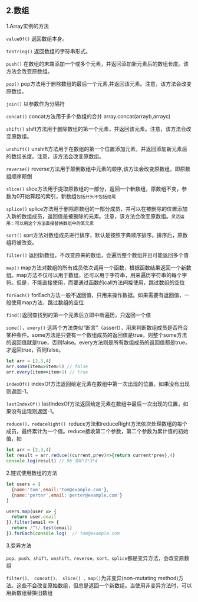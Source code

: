 ## 2.数组

1.Array实例的方法

`valueOf()` 返回数组本身。

`toString()` 返回数组的字符串形式。

`push()` 在数组的末端添加一个或多个元素，并返回添加新元素后的数组长度。该方法会改变原数组。

`pop()`   pop方法用于删除数组的最后一个元素,并返回该元素。注意，该方法会改变原数组。

`join()`   以参数作为分隔符

`concat()`  concat方法用于多个数组的合并  array.concat(arrayb,arrayc)

`shift()`     shift方法用于删除数组的第一个元素，并返回该元素。注意，该方法会改变原数组。

`unshift()`   unshift方法用于在数组的第一个位置添加元素，并返回添加新元素后的数组长度。注意，该方法会改变原数组。

`reverse()`    reverse方法用于颠倒数组中元素的顺序,该方法会改变原数组，即原数组顺序颠倒

`slice()`   slice方法用于提取原数组的一部分，返回一个新数组，原数组不变，参数为0开始算起的索引，新数组`包括开头不包括结尾`

`splice()` splice方法用于删除原数组的一部分成员，并可以在被删除的位置添加入新的数组成员，返回值是被删除的元素。注意，该方法会改变原数组。`灵活运用：可以用这个方法直接替换数组中的某元素`

`sort()`  sort方法对数组成员进行排序，默认是按照字典顺序排序。排序后，原数组将被改变。

`filter()`  返回新数组，不改变原来的数组，会遍历整个数组并且可能返回多个值

`map()`  map方法对数组的所有成员依次调用一个函数，根据函数结果返回一个新数组。map方法不仅可以用于数组，还可以用于字符串，用来遍历字符串的每个字符。但是，不能直接使用，而要通过函数的call方法间接使用，跳过数组的空位

`forEach()`  forEach方法一般不返回值，只用来操作数据。如果需要有返回值，一般使用map方法，跳过数组的空位


`find()`返回查找到的第一个元素后立即中断遍历，只返回一个值

`some()`，`every()`   这两个方法类似“断言”（assert），用来判断数组成员是否符合某种条件。some方法是只要有一个数组成员的返回值是true，则整个some方法的返回值就是true，否则false。every方法则是所有数组成员的返回值都是true，才返回true，否则false。

```js
let arr = [2,3,4]
arr.some(item=>item>5) // false
arr.every(item=>item>1) // true
```


`indexOf()`   indexOf方法返回给定元素在数组中第一次出现的位置，如果没有出现则返回-1。

`lastIndexOf()` lastIndexOf方法返回给定元素在数组中最后一次出现的位置，如果没有出现则返回-1。

`reduce()，reduceRight() `reduce方法和reduceRight方法依次处理数组的每个成员，最终累计为一个值。reduce接收第二个参数，第二个参数为累计值的初始值，如
```js
let arr = [2,3,4]
let result = arr.reduce((current,prev)=>{return current*prev},4)
console.log(result) // 96 即4*2*3*4
```

2.链式使用数组的方法

```js
let users = [
  {name:'tom',email:'tom@example.com'},
  {name:'perter',email:'perter@example.com'}
]

users.map(user => {
  return user.email
}).filter(email => {
  return /^t/.test(email)
}).forEach(console.log)  // tom@example.com
```

3.变异方法

`pop、push、shift、unshift、reverse、sort、splice`都是变异方法，会改变原数组

`filter()、 concat()、 slice() 、map()`为非变异(non-mutating method)方法。这些不会改变原始数组，但总是返回一个新数组。当使用非变异方法时，可以用新数组替换旧数组

